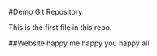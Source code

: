 #Demo Git Repository

This is the first file in this repo.

##Website
happy me 
happy you
happy all
